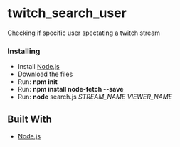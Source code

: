 # twitch_search_user
Checking if specific user spectating a twitch stream 

### Installing

* Install [Node.js](https://nodejs.org/en/) 
* Download the files
* Run: __npm init__
* Run: __npm install node-fetch --save__
* Run: __node__ search.js  _STREAM_NAME_ _VIEWER_NAME_

## Built With

* [Node.js](https://nodejs.org/en/)
